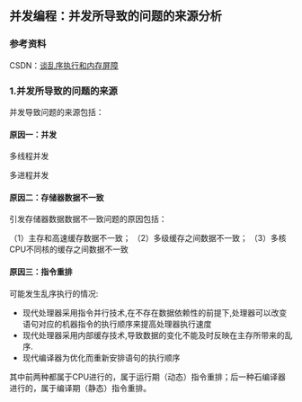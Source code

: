 ## 并发编程：并发所导致的问题的来源分析

### 参考资料

CSDN：[谈乱序执行和内存屏障](https://blog.csdn.net/dd864140130/article/details/56494925)

### 1.并发所导致的问题的来源

并发导致问题的来源包括：

#### 原因一：并发

多线程并发

多进程并发

#### 原因二：存储器数据不一致

引发存储器数据数据不一致问题的原因包括：

（1）主存和高速缓存数据不一致；
（2）多级缓存之间数据不一致；
（3）多核CPU不同核的缓存之间数据不一致

#### 原因三：指令重排

可能发生乱序执行的情况:

* 现代处理器采用指令并行技术,在不存在数据依赖性的前提下,处理器可以改变语句对应的机器指令的执行顺序来提高处理器执行速度
* 现代处理器采用内部缓存技术,导致数据的变化不能及时反映在主存所带来的乱序.
* 现代编译器为优化而重新安排语句的执行顺序

其中前两种都属于CPU进行的，属于运行期（动态）指令重排；后一种石编译器进行的，属于编译期（静态）指令重排。






